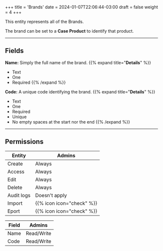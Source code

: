 +++
title = 'Brands'
date = 2024-01-07T22:06:44-03:00
draft = false
weight = 4
+++

This entity represents all of the Brands.

The brand can be set to a **Case Product** to identify that product.

---

## Fields

**Name:** Simply the full name of the brand.
{{% expand title="**Details**" %}}
- Text
- One
- Required
{{% /expand %}}

**Code:** A unique code identifying the brand.
{{% expand title="**Details**" %}}
- Text
- One
- Required
- Unique
- No empty spaces at the start nor the end
{{% /expand %}}

---

## Permissions

| Entity | Admins |
| --- | --- |
| Create | Always |
| Access | Always |
| Edit | Always |
| Delete | Always |
| Audit logs | Doesn't apply |
| Import | {{% icon icon="check" %}} |
| Eport | {{% icon icon="check" %}} |

| Field | Admins |
| --- | --- |
| Name | Read/Write |
| Code | Read/Write |